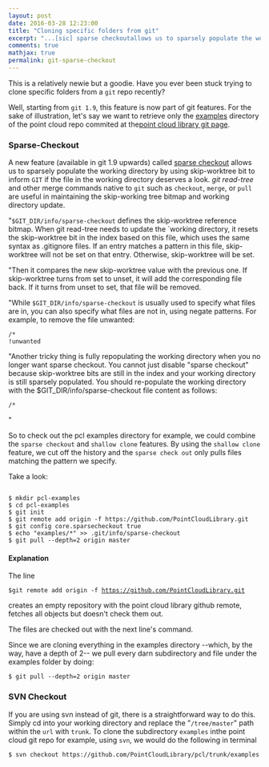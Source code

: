 ```yaml
---
layout: post
date: 2016-03-28 12:23:00
title: "Cloning specific folders from git"
excerpt: "...[sic] sparse checkoutallows us to sparsely populate the working directory by using skip-worktree bit to inform GIT if the file in the working directory deserves a look."
comments: true
mathjax: true
permalink: git-sparse-checkout
---
```

<!--##Table of Contents
###[Sparse Checkout](#sparse-checkout)
###[SVN Checkout](#svn-checkout)
## Directory && Sub-directory checkout from git repos-->

This is a relatively newie but a goodie.  Have you ever been stuck trying to clone specific folders from a `git` repo recently?

Well, starting from `git 1.9`, this feature is now part of git features. For the sake of illustration, let's say we want to retrieve only the [examples](https://github.com/PointCloudLibrary/pcl/tree/master/examples) directory of the point cloud repo commited at the[point cloud library git page](https://github.com/PointCloudLibrary).

### Sparse-Checkout
A new feature (available in git 1.9 upwards) called [sparse checkout](https://git-scm.com/docs/git-read-tree/) allows us to sparsely populate the working directory by using skip-worktree bit to inform `GIT` if the file in the working directory deserves a look. <i>git read-tree</i> and other merge commands native to `git` such as `checkout`, `merge`, or `pull` are useful in maintaining the skip-working tree bitmap and working directory update. 

"`$GIT_DIR/info/sparse-checkout` defines the skip-worktree reference bitmap. When git read-tree needs to update the `working directory, it resets the skip-worktree bit in the index based on this file, which uses the same syntax as .gitignore files. If an entry matches a pattern in this file, skip-worktree will not be set on that entry. Otherwise, skip-worktree will be set.

"Then it compares the new skip-worktree value with the previous one. If skip-worktree turns from set to unset, it will add the corresponding file back. If it turns from unset to set, that file will be removed.

"While `$GIT_DIR/info/sparse-checkout` is usually used to specify what files are in, you can also specify what files are not in, using negate patterns. For example, to remove the file unwanted:

```
/*
!unwanted
```

"Another tricky thing is fully repopulating the working directory when you no longer want sparse checkout. You cannot just disable "sparse checkout" because skip-worktree bits are still in the index and your working directory is still sparsely populated. You should re-populate the working directory with the $GIT_DIR/info/sparse-checkout file content as follows:

```
/*
```
"

So to check out the pcl examples directory for example, we could combine the `sparse checkout` and `shallow clone` features. By using the `shallow clone` feature, we cut off the history and the `sparse check out` only pulls files matching the pattern we specify. 

Take a look:
<pre class="terminal"><code>
$ mkdir pcl-examples
$ cd pcl-examples
$ git init 
$ git remote add origin -f https://github.com/PointCloudLibrary.git
$ git config core.sparsecheckout true
$ echo "examples/*" >> .git/info/sparse-checkout
$ git pull --depth=2 origin master
</code></pre>

#### Explanation

The line 
                  <pre class="terminal"><code>$git remote add origin -f https://github.com/PointCloudLibrary.git </code></pre> 

creates an empty repository with the point cloud library github remote, fetches all objects but doesn't check them out.

The files are checked out with the next line's command.

Since we are cloning everything in the examples directory --which, by the way, have a depth of 2-- we pull every darn subdirectory and file under the examples folder by doing:

<pre class="terminal"><code>$ git pull --depth=2 origin master</code></pre> 

### SVN Checkout 

If you are using svn instead of git, there is a straightforward way to do this. Simply cd into your working directory and replace the "`/tree/master`" path within the `url` with `trunk`. To clone the subdirectory `examples` inthe point cloud git repo for example, using `svn`, we would do the following in terminal

<pre class="terminal"><code>$ svn checkout https://github.com/PointCloudLibrary/pcl/trunk/examples</code></pre>


